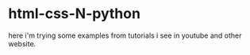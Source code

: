 # html-css-N-python
here i'm trying some examples from tutorials i see in youtube and other website.
